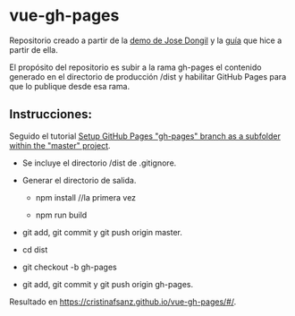 # vue-gh-pages

Repositorio creado a partir de la [demo de Jose Dongil](https://github.com/jdonsan/charla-aprendiendo-vuejs) y la [guía](https://github.com/cristinafsanz/vuejs-primeros-pasos) que hice a partir de ella.

El propósito del repositorio es subir a la rama gh-pages el contenido generado en el directorio de producción /dist y habilitar GitHub Pages para que lo publique desde esa rama.

## Instrucciones:

Seguido el tutorial [Setup GitHub Pages "gh-pages" branch as a subfolder within the "master" project](https://gist.github.com/chrisjacob/825950).

- Se incluye el directorio /dist de .gitignore.

- Generar el directorio de salida.

	- npm install //la primera vez

	- npm run build

- git add, git commit y git push origin master.

- cd dist

- git checkout -b gh-pages

- git add, git commit y git push origin gh-pages.

Resultado en https://cristinafsanz.github.io/vue-gh-pages/#/.

